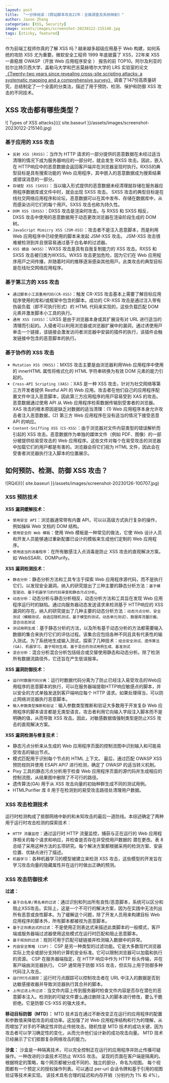 ```yaml
---
layout: post
title:  "一分钟阅读：《跨站脚本攻击22年：全面调查及系统映射》"
author: Jason Zhang
categories: [XSS, Security]
image: assets/images/screenshot-20230122-215140.jpg
tags: [sticky, featured]
---
```

作为前端工程师你真的了解 XSS 吗？越来越多超级应用基于 Web 构建，如何系统的攻防 XSS 尤为重要。微软安全工程师 1999 年底披露了 XSS，22年来 XSS 一直稳居 OWASP（开放 Web 应用程序安全 ） 报告的前 TOP10。阿尔及利亚的拉尔比特贝西大学、盖勒马大学和巴吉莫赫塔尔大学的 LRS 实验室的论文[《Twenty-two years since revealing cross-site scripting attacks: a systematic mapping and a comprehensive survey》][paper1-url] 调查了147份高质量研究，总结制定了一个全面的分类法，描述了用于预防、检测、保护和防御 XSS 攻击的不同技术。

## XSS 攻击都有哪些类型？
![ Types of XSS attacks]({{ site.baseurl }}/assets/images/screenshot-20230122-215140.jpg)

### 基于应用的 XSS 攻击
- `反射 XSS (RXSS)`：当作为 HTTP 请求的⼀部分提供的恶意数据在未经过适当清理的情况下成为服务器响应的⼀部分时，就会发⽣ RXSS 攻击。因此，嵌⼊在 HTTP响应中的恶意数据会返回客⼾端并在浏览器呈现时执⾏。RXSS的典型⽬标是具有搜索功能的 Web 应⽤程序，其中嵌⼊的恶意数据成为搜索结果或错误消息的⼀部分。
- `存储型 XSS (SXSS)`：当以输⼊形式提供的恶意数据未经清理就存储在服务器应⽤程序数据库或⽂件中时，就会出现 SXSS 攻击。 SXSS 攻击的典型⽬标是在线社交⽹络应⽤程序和论坛，恶意数据可以在其中发布、存储在数据库中，从⽽感染访问它们的每个⽤⼾。SXSS 攻击也称为持久性。
- `DOM XSS (DXSS)`：DXSS 攻击是渲染时攻击。与 RXSS 和 SXSS 相反， DXSS 攻击中使⽤的恶意数据⽤于动态更改浏览器在渲染阶段⽣成的 DOM 树。
- `JavaScript Mimicry XSS（JSM-XSS）`：攻击者不是注⼊恶意脚本，⽽是利⽤ Web 应⽤程序中已经使⽤的脚本来发起 JSM-XSS 攻击。 JSM-XSS 攻击很难被检测到并且很容易通过基于⽩名单的过滤器。
- `XSS 蠕⾍（WXSS）`：WXSS 攻击是具有⾃我复制能⼒的 XSS 攻击。RXSS 和 SXSS 攻击被归类为WXSS。WXSS 攻击更加危险，因为它们在 Web 应⽤程序⽤⼾之间传播，并随着时间的推移逐渐感染其他⽤⼾。此类攻击的典型⽬标是在线社交⽹络应⽤程序。

### 基于第三⽅的 XSS 攻击
- `通过脚本⼩⼯具重⽤代码(CR-XSS)`：触发 CR-XSS 攻击基本上需要了解⽬标应⽤程序使⽤的库和/或框架中包含的脚本。成功的 CR-XSS 攻击是通过注⼊带有伪装负载（即不可执⾏形式）的 HTML 代码来实现的，这些负载匹配 DOM 元素并激发脚本⼩⼯具的执⾏。
- `通⽤ XSS (UXSS)`：UXSS 是由于浏览器本⾝或其扩展没有对 URL 进⾏适当的清理⽽引起的。⼊侵者可以利⽤浏览器或浏览器扩展中的漏洞，通过诱使⽤⼾单击⼀个链接，该链接会激发访问者浏览器中安装的插件的执⾏，该插件会触发链接中包含的恶意脚本的执⾏。

### 基于协作的 XSS 攻击
- `Mutation XSS (MXSS)`：MXSS 攻击主要是由浏览器利⽤Web 应⽤程序中使⽤的 innerHTML 属性将格式化的 HTML 字符串转换为有效 DOM 元素的能⼒引起的。
- `Cross-API Scripting (XAS)`：XAS 是⼀种 XSS 攻击，针对为社交⽹络等第三⽅开发者提供 Restful API 的 Web 应⽤。攻击者在他们⾃⼰的应⽤程序配置⽂件中注⼊恶意脚本，因此第三⽅应⽤程序的⽤⼾容易受到 XAS 的攻击。恶意数据通过使⽤ API 从 Web 应⽤程序检索数据传输到受害者的浏览器。 XAS 攻击的根本原因是缺乏对数据的适当清理：(1) Web 应⽤程序本⾝允许攻击者注⼊恶意数据，(2) 第三⽅ Web 应⽤程序在没有适当的情况下接受恶意 API 的响应。
- `Content-Sniffing XSS（CS-XSS）`：由于浏览器对⽂件内容类型的错误解析⽽引起的 XSS 攻击。恶意数据作为单独的媒体⽂件（例如 PDF、图像）的⼀部分被提供给易受攻击的 Web 应⽤程序。这些⽂件对每个在易受攻击的浏览器中加载它们的⽤⼾都是有害的。浏览器会将它们视为 HTML ⽂件，因此会在受害者浏览器执⾏注⼊脚本的位置展示。

## 如何预防、检测、防御 XSS 攻击？
![RQ4]({{ site.baseurl }}/assets/images/screenshot-20230126-100707.jpg)

### XSS 预防技术
**XSS 漏洞缓解技术：**
- `使⽤安全 API`：浏览器通常带有内置 API，可以以⾼级⽅式执⾏复杂的操作，例如操纵 Web ⽂档的 DOM 结构。
- `使⽤安全的 Web 模板`：使⽤ Web 模板是⼀种常⻅的做法，它使 Web 设计⼈员和开发⼈员能够通过重新配置已设计的模板来⽣成他们定制的 Web 应⽤程序。
- `使⽤适当的消毒程序`：在所有敏感注⼊点消毒是防⽌ XSS 攻击的直观解决⽅案。如 WebSSARI、DOMPurify。

**XSS 漏洞检测技术：**
- `静态分析`：静态分析⽅法和⼯具专注于探索 Web 应⽤程序源代码，⽽不是执⾏它们，以发现安全漏洞。纳⼊的研究提出了三种主要的静态分析⽅法：`基于模型驱动、基于机器学习的代码审查和静态污点分析`。
- `动态分析`：动态分析与静态分析相反，动态分析⽅法和⼯具旨在发现 Web 应⽤程序运⾏时的缺陷。通过向服务器动态发送请求来检测基于 HTTP响应的 XSS 漏洞的存在。纳⼊的研究提出了几种主要的动态分析⽅法：`动态污点分析、安全测试（模糊测试，⾃适应随机测试，基于模型的测试，动态单元测试）、数据库流量拦截、混合动态测试`
- `测试⽤例⽣成`：基于静态分析的⽅法，以及所有基于动态分析的⽅法都需要输⼊数据的集合来执⾏它们的评估过程。该集合应包括各种不同且具有代表性的输⼊测试。为了系统地⽣成输⼊测试，探索了⼏种技术：`组合安全测试、遗传算法(GA)、机器学习、基于规则⽣成、基于混合的测试⽤例⽣成、基准测试`
- `混合分析`：混合分析混合分析包括结合或交替使⽤静态和动态分析。除了检测所有数据流路径外，它还旨在产⽣低误报率。

**XSS 漏洞防御技术：**
- `运⾏时数据代码分离`：运⾏时数据代码分离为了防⽌已经注⼊易受攻击的Web应⽤程序的恶意脚本的执⾏，可以在服务器端提取HTTP响应敏感点的脚本，并以安全的⽅式单独发送到客⼾端响应每个 HTTP 请求。如果处理得当，可以防⽌⽹络浏览器执⾏恶意脚本。
- `输⼊参数类型推断和验证`：输⼊参数类型推断和验证⼤多数⽤于开发复杂 Web 应⽤程序的脚本语⾔都是⽆类型语⾔。攻击者利⽤它向输⼊字段注⼊脚本⽽不是明确的值，从⽽导致 XSS 攻击。因此，对敏感数据值强制类型是防⽌XSS 攻击的直观解决⽅案。

**XSS 漏洞检测与修复技术：**
- 静态污点分析来从生成的 Web 应用程序页面的控制流图中识别输入和可能易受攻击的输出节点。 
- 模式匹配用于识别每个节点的 HTML 上下文。 最后，通过匹配 OWASP XSS 预防规则并使用 ESAPI API7 进行检测，确定了 OWASP 的适当转义机制。
- Pixy 工具的静态污点分析用于检查 Web 应用程序页面的源代码并生成相应的控制流图，从结果图中删除了不可行的路径。 
- 遗传算法(GA) 用于从 XSS 攻击向量的初始种群生成不同的测试用例。 
- HTMLPurifier 库 8 用于在检测到的易受攻击路径处清理用户数据。 

### XSS 攻击检测技术
运⾏时检测构成了抵御⽹络中新的和未知攻击的最后⼀道防线。本综述确定了两种⽤于运⾏时攻击检测的探索技术：
- `HTTP 流量监控`：通过运⾏时 HTTP 流量监控，捕获与正在运⾏的 Web 应⽤程序相关的每个请求和响应，并检查是否存在⾮受控⽤⼾数据的
潜在更改。表 8总结了采⽤这种⽅法的五项研究。每个解决⽅案都根据采⽤的检测⽅案、安装位置、优缺点进⾏了描述。
- `机器学习`：各种机器学习的模型被建⽴来检测 XSS 攻击，这些模型的开发旨在学习攻击向量的隐藏属性并在运⾏时做出正确的预测。

### XSS 攻击防御技术
**过滤：**
- `基于⽩名单/⿊名单的过滤`：通过识别和列出所有良性/恶意脚本，系统可以区分和阻⽌XSS攻击。实际上，这是⼀个不可⾏的解决⽅案，因为在实践中⽆法列出所有恶意或良性脚本。为了缓解这个问题，除了开发⼈员⽤来构建⽬标 Web 应⽤程序的脚本外，所有脚本都被视为恶意脚本。
- `基于正则表达式的过滤`：不是使⽤正则表达式来描述此类脚本的⼀般模式，客⼾端或服务器端过滤器使⽤这些模式在运⾏时匹配和阻⽌恶意脚本。
- `基于规则的过滤`：规则可⽤于匹配可疑链接并检测输⼊数据中的异常。
- `内容安全策略 (CSP)`： CSP 是另⼀种类型的过滤功能。它是⼤多数现代浏览器实际上完全或部分⽀持的计算机安全标准。它可以限制浏览器可以加载和执⾏的资源。 CSP 在服务器端指定，在 HTTP 响应中作为 HTTP 标头传输，并在客⼾端由浏览器执⾏。 CSP 通常⽤于防御 XSS 攻击，但实际上⽤于防御多种代码注⼊攻击。
- `运⾏时污点跟踪`：运⾏时污点跟踪可以控制攻击者在 URL 中注⼊的数据是否到达敏感接收器并导致浏览器执⾏其合并的脚本。
- `上传过滤上传过滤`：当⽂件内容上传到服务器时检查⽂件内容是否存在潜在的恶意脚本注⼊。检测到的可疑⽂件要么通过删除注⼊的脚本进⾏修改，要么⼲脆拒绝。它是防御 CS-XSS 的强⼤技术。

**移动⽬标防御（MTD）：**
MTD 技术旨在通过不断改变正在运⾏的应⽤程序的配置和参数值来降低攻击的成功率。这加强了对 Web 应⽤程序结构和⾏为的理解，从⽽增加了对⼿的不确定性并防⽌传统攻击。随机性是 MTD 技术的成功关键，因为攻击者可以学习确定性的变化，从⽽允许他们设计新的成功攻击向量。 MTD 技术已经展⽰了它们抵御复杂⽹络攻击的能⼒。

**沙盒：**
沙盒是一种隔离技术，可以完全控制正在运行的应用程序并防止传播可疑操作。一种改进的沙盒技术可防止 WXSS 攻击。 呈现的页面在客户端是隔离的。 根据特定的策略，每个网页都被分成不同的、独立的部分，命名为视图。 每个视图都有一个预定义的授权操作列表。可以通过 per-url 会话令牌和基于引用的视图验证等技术来实现。 该技术具有合理的延迟和内存开销（分别约为 1% 和 4%）。

[paper1-url]: https://arxiv.org/pdf/2205.08425.pdf